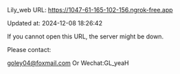 Lily_web URL: https://1047-61-165-102-156.ngrok-free.app

Updated at: 2024-12-08 18:26:42

If you cannot open this URL, the server might be down.

Please contact: 

goley04@foxmail.com Or Wechat:GL_yeaH